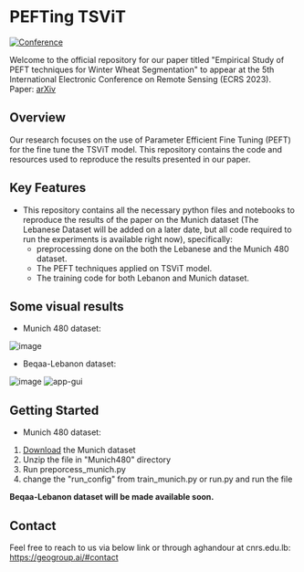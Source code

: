 # PEFTing TSViT 

[![Conference](https://img.shields.io/badge/ECRS-Conference-brightgreen)](https://ecrs2023.sciforum.net/)

Welcome to the official repository for our paper titled "Empirical Study of PEFT techniques for Winter Wheat Segmentation" to appear at the 5th International Electronic Conference on Remote Sensing (ECRS 2023).  
Paper: [arXiv](https://arxiv.org/pdf/2310.01825v1.pdf)

## Overview
Our research focuses on the use of Parameter Efficient Fine Tuning (PEFT) for the fine tune the TSViT model. This repository contains the code and resources used to reproduce the results presented in our paper. 


## Key Features

- This repository contains all the necessary python files and notebooks to reproduce the results of the paper on the Munich dataset (The Lebanese Dataset will be added on a later date, but all code required to run the experiments is available right now), specifically:
  - preprocessing done on the both the Lebanese and the Munich 480 dataset.
  - The PEFT techniques applied on TSViT model.
  - The training code for both Lebanon and Munich dataset.


## Some visual results
* Munich 480 dataset:


![image](https://github.com/geoaigroup/GEOAI-ECRS2023/blob/main/Empirical%20Study%20of%20PEFT%20techniques%20for%20Winter%20Wheat%20Segmentation/images/Munich%20Results.png)


* Beqaa-Lebanon dataset:

![image](https://github.com/geoaigroup/GEOAI-ECRS2023/assets/74465885/8a6569e8-a987-4457-8d5c-3ee6a5d34a72)
![app-gui](https://github.com/geoaigroup/GEOAI-ECRS2023/assets/14883982/bc918eea-5afa-4bf7-9323-90aeea12d393)


## Getting Started

* Munich 480 dataset:
1. [Download](https://www.kaggle.com/datasets/artelabsuper/sentinel2-munich480) the Munich dataset 
2. Unzip the file in "Munich480" directory
3. Run preporcess_munich.py
4. change the "run_config" from train_munich.py or run.py and run the file

**Beqaa-Lebanon dataset will be made available soon.**

## Contact
Feel free to reach to us via below link or through aghandour at cnrs.edu.lb:
https://geogroup.ai/#contact

